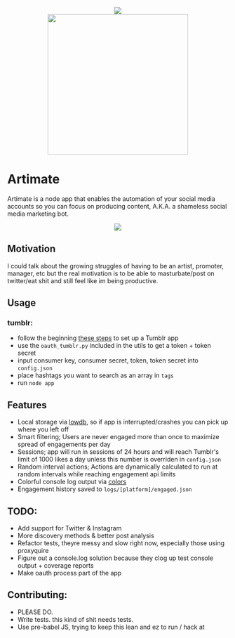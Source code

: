 
<p align="center">
  <!-- lol -->
  <img src="https://raw.githubusercontent.com/artnotfound/artimate/master/coverage.png" />
  <br />
  <img width="320" src="https://raw.githubusercontent.com/artnotfound/artimate/master/artimate_logo_white.png" />
</p>

# Artimate

Artimate is a node app that enables the automation of your social media accounts so you can focus on producing content,
A.K.A. a shameless social media marketing bot. 

<p align="center">
  <img src="https://raw.githubusercontent.com/artnotfound/artimate/master/artimate.png" />
</p>

## Motivation

I could talk about the growing struggles of having to be an artist, promoter, manager, etc but the real motivation is to be able to masturbate/post on twitter/eat shit
and still feel like im being productive. 

## Usage

### tumblr:
  * follow the beginning [these steps](http://www.nextscripts.com/setup-installation-tumblr-social-networks-auto-poster-wordpress/) to set up a Tumblr app
  * use the `oauth_tumblr.py` included in the utils to get a token + token secret
  * input consumer key, consumer secret, token, token secret into `config.json`
  * place hashtags you want to search as an array in `tags`
  * run `node app`

## Features
  * Local storage via [lowdb](https://github.com/typicode/lowdb), so if app is interrupted/crashes you can pick up where you left off
  * Smart filtering; Users are never engaged more than once to maximize spread of engagements per day
  * Sessions; app will run in sessions of 24 hours and will reach Tumblr's limit of 1000 likes a day unless this number is overriden in `config.json`
  * Random interval actions; Actions are dynamically calculated to run at random intervals while reaching engagement api limits
  * Colorful console log output via [colors](https://www.npmjs.com/package/colors)
  * Engagement history saved to `logs/[platform]/engaged.json`

## TODO:
  * Add support for Twitter & Instagram
  * More discovery methods & better post analysis
  * Refactor tests, theyre messy and slow right now, especially those using proxyquire
  * Figure out a console.log solution because they clog up test console output + coverage reports
  * Make oauth process part of the app

## Contributing:
  * PLEASE DO. 
  * Write tests. this kind of shit needs tests.
  * Use pre-babel JS, trying to keep this lean and ez to run / hack at


